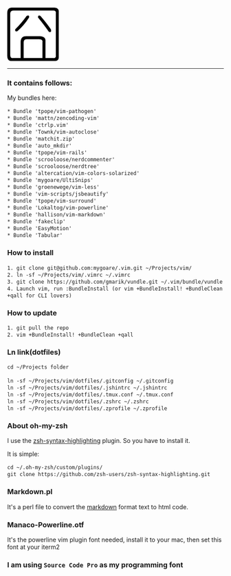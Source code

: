 ![jiong](http://github.com/mygoare/.vim/raw/master/jiong.png)
_______

### It contains follows:

My bundles here:

    * Bundle 'tpope/vim-pathogen'
    * Bundle 'mattn/zencoding-vim'
    * Bundle 'ctrlp.vim'
    * Bundle 'Townk/vim-autoclose'
    * Bundle 'matchit.zip'
    * Bundle 'auto_mkdir'
    * Bundle 'tpope/vim-rails'
    * Bundle 'scrooloose/nerdcommenter'
    * Bundle 'scrooloose/nerdtree'
    * Bundle 'altercation/vim-colors-solarized'
    * Bundle 'mygoare/UltiSnips'
    * Bundle 'groenewege/vim-less'
    * Bundle 'vim-scripts/jsbeautify'
    * Bundle 'tpope/vim-surround'
    * Bundle 'Lokaltog/vim-powerline'
    * Bundle 'hallison/vim-markdown'
    * Bundle 'fakeclip'
    * Bundle 'EasyMotion'
    * Bundle 'Tabular'

### How to install

    1. git clone git@github.com:mygoare/.vim.git ~/Projects/vim/
    2. ln -sf ~/Projects/vim/.vimrc ~/.vimrc
    3. git clone https://github.com/gmarik/vundle.git ~/.vim/bundle/vundle
    4. Launch vim, run :BundleInstall (or vim +BundleInstall! +BundleClean +qall for CLI lovers)

### How to update

    1. git pull the repo
    2. vim +BundleInstall! +BundleClean +qall

### Ln link(dotfiles)

    cd ~/Projects folder

    ln -sf ~/Projects/vim/dotfiles/.gitconfig ~/.gitconfig
    ln -sf ~/Projects/vim/dotfiles/.jshintrc ~/.jshintrc
    ln -sf ~/Projects/vim/dotfiles/.tmux.conf ~/.tmux.conf
    ln -sf ~/Projects/vim/dotfiles/.zshrc ~/.zshrc
    ln -sf ~/Projects/vim/dotfiles/.zprofile ~/.zprofile

### About oh-my-zsh

I use the [zsh-syntax-highlighting](https://github.com/zsh-users/zsh-syntax-highlighting) plugin. So you have to install it.

It is simple:

    cd ~/.oh-my-zsh/custom/plugins/
    git clone https://github.com/zsh-users/zsh-syntax-highlighting.git

### Markdown.pl

It's a perl file to convert the [markdown](http://daringfireball.net/projects/markdown/) format text to html code.

### Manaco-Powerline.otf

It's the powerline vim plugin font needed, install it to your mac, then set this font at your iterm2

### I am using `Source Code Pro` as my programming font
